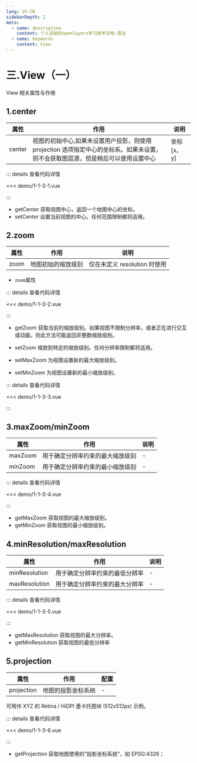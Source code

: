 ```yaml
---
lang: zh-CN
sidebarDepth: 2
meta:
  - name: description
    content: 个人总结的openlayers学习技术文档-语法
  - name: keywords
    content: View
---
```


# 三.View（一）

View 相关属性与作用

## 1.center

| 属性   | 作用                                                                                                                              | 说明        |
| ------ | --------------------------------------------------------------------------------------------------------------------------------- | ----------- |
| center | 视图的初始中心,如果未设置用户投影，则使用 projection 选项指定中心的坐标系。如果未设置，则不会获取图层源，但是稍后可以使用设置中心 | 坐标[x， y] |

  <Container url="https://zhoubichuan.com/resume/?type=openlayers&name=1-1-3-1.vue" />

::: details 查看代码详情

<<< demo/1-1-3-1.vue

:::

- getCenter 获取视图中心，返回一个地图中心的坐标。
- setCenter 设置当前视图的中心。任何范围限制都将适用。

## 2.zoom

| 属性 | 作用               | 说明                         |
| ---- | ------------------ | ---------------------------- |
| zoom | 地图初始的缩放级别 | 仅在未定义 resolution 时使用 |

- `zoom`属性

  <Container url="https://zhoubichuan.com/resume/?type=openlayers&name=1-1-3-2.vue" />

::: details 查看代码详情

<<< demo/1-1-3-2.vue

:::

- getZoom 获取当前的缩放级别。如果视图不限制分辨率，或者正在进行交互或动画，则此方法可能返回非整数缩放级别。
- setZoom 缩放到特定的缩放级别。任何分辨率限制都将适用。
- setMaxZoom 为视图设置新的最大缩放级别。
- setMinZoom 为视图设置新的最小缩放级别。

  <Container url="https://zhoubichuan.com/resume/?type=openlayers&name=1-1-3-3.vue" />

::: details 查看代码详情

<<< demo/1-1-3-3.vue

:::

## 3.maxZoom/minZoom

| 属性    | 作用                             | 说明 |
| ------- | -------------------------------- | ---- |
| maxZoom | 用于确定分辨率约束的最大缩放级别 | -    |
| minZoom | 用于确定分辨率约束的最小缩放级别 | -    |

  <Container url="https://zhoubichuan.com/resume/?type=openlayers&name=1-1-3-4.vue" />

::: details 查看代码详情

<<< demo/1-1-3-4.vue

:::

- getMaxZoom 获取视图的最大缩放级别。
- getMinZoom 获取视图的最小缩放级别。

## 4.minResolution/maxResolution

| 属性          | 作用                           | 说明 |
| ------------- | ------------------------------ | ---- |
| minResolution | 用于确定分辨率约束的最低分辨率 | -    |
| maxResolution | 用于确定分辨率约束的最大分辨率 | -    |

  <Container url="https://zhoubichuan.com/resume/?type=openlayers&name=1-1-3-5.vue" />

::: details 查看代码详情

<<< demo/1-1-3-5.vue

:::

- getMaxResolution 获取视图的最大分辨率。
- getMinResolution 获取视图的最低分辨率

## 5.projection

| 属性       | 作用               | 配置 |
| ---------- | ------------------ | ---- |
| projection | 地图的投影坐标系统 | -    |

可用作 XYZ 的 Retina / HiDPI 墨卡托图块 (512x512px) 示例。

  <Container url="https://zhoubichuan.com/resume/?type=openlayers&name=1-1-3-6.vue" />

::: details 查看代码详情

<<< demo/1-1-3-6.vue

:::

- getProjection 获取地图使用的”投影坐标系统”，如 EPSG:4326；
